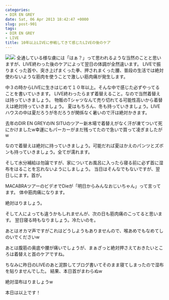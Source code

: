 ```yaml
---
categories:
- DIR EN GREY
date: Sat, 06 Apr 2013 18:42:47 +0000
slug: post-901
tags:
- DIR EN GREY
- LIVE
title: 10年以上LIVEに参戦してきて感じたLIVEの後のケア
---
```


<a href="http://www.amazon.co.jp/gp/product/B001O2N7OE/ref=as_li_ss_il?ie=UTF8&amp;camp=247&amp;creative=7399&amp;creativeASIN=B001O2N7OE&amp;linkCode=as2&amp;tag=warawareotoko-22">![](images/q?_encoding=UTF8&amp;ASIN=B001O2N7OE&amp;Format=_SL160_&amp;ID=AsinImage&amp;MarketPlace=JP&amp;ServiceVersion=20070822&amp;WS=1&amp;tag=warawareotoko-22)</a>![](images/ir?t=warawareotoko-22&amp;l=as2&amp;o=9&amp;a=B001O2N7OE)
全通している様な虜には「はぁ？」って思われるような当然のことと思いますが、LIVE終わった後のケアによって翌日の体調が全然違います。
LIVEで振りまくった首や、突き上げまくった拳、押されまくった腰、普段の生活では絶対使わないような筋肉を使うことで激しい筋肉痛が発生します。
<!--more-->

中３の時からLIVEに生きはじめて１０年以上。そんな中で感じた必ずやってることを書いていきます。
LIVE終わったらまず着替えること。なので当然着替えは持っていきましょう。
物販のTシャツなんて売り切れてる可能性高いから着替えは絶対持っていきましょう。
夏はもちろん、冬も持っていきましょう。LIVEハウスの中は夏だろうが冬だろうが関係なく暑いので汗は絶対かきます。

去年のDIR EN GREYのIN SITUのツアー新木場で着替えがなく汗が凍てついて死にかけましたw幸運にもパーカーがまだ残ってたので急いで買って凌ぎましたがw

なので着替えは絶対に持っていきましょう。可能だれば夏はかえのパンツとズボンも持っていきましょう。全てが濡れます。

そして水分補給は勿論ですが、家についてお風呂に入ったら寝る前に必ず首に湿布をはることを忘れないようにしましょう。
当日はそんなでもないですが、翌日しにます。首が。

MACABRAツアーのビデオでDieが「明日からみんなおじいちゃん」って言ってます。
体中筋肉痛になります。

絶対はりましょう。

そして人によっても違うかもしれませんが、次の日も筋肉痛のこってると思います。
翌日寝る時もなりましょう。冷たいのを。

あとはオカマ声ですがこれはどうしようもありませんので、喉あめでもなめてしのいでくださいw

あとは腹筋の奥底や腰が痛いでしょうが、まぁざっと絶対押さえておきたいところは着替えと首のケアですね。

ちなみに昨日のLIVEのあと泥酔してブログ書いてそのまま寝てしまったので湿布を貼りませんでした。
結果、本日首がまわらぬw

絶対湿布はりましょうw

本日は以上です！